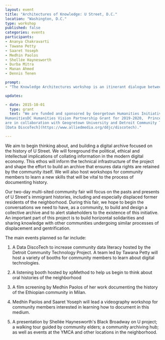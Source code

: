 ```yaml
---
layout: event
title: "Architectures of Knowledge: U Street, D.C."
location: "Washington, D.C."
type: workshop
published: false
categories: events
participants:
- Ananya Chakravarti
- Tawana Petty
- Saaret Yoseph
- Medhin Paolos
- Shellée Haynesworth
- Durba Mitra
- Manan Ahmed
- Dennis Tenen

prompt: 
- "The Knowledge Architectures workshop is an itinerant dialogue between scholars, activists, archivists, artists, librarians, and cultural organizations. We are pleased to host our third meeting on November 08-09, 2019 at Prince Hall Grand Lodge in Washington D.C. In collaboration with Georgetown University, we are funded through Georgetown Humanities Initiative Incubator Grant and HumanitiesDC Humanities Vision Partnership."

updates: 

- date: 2015-10-01
  type: grant
  text: "We are funded and sponsored by Georgetown Humanities Initiative Incubator Grant,
HumanitiesDC Humanities Vision Partnership Grant for 2019-2020,  Prince Hall Grand Lodge. We
are in collaboration with Geogretown University and Detroit Community Technology Project's
[Data DiscoTech](https://www.alliedmedia.org/ddjc/discotech)."

---
```


We aim to begin thinking about, and building a digital archive focused on the history of U
Street. We will foreground the political, ethical and intellectual implications of collating
information in the modern digital economy. This ethos will  inform the technical infrastructure
of the project and shape the effort to build an archive that ensures data rights are retained
by the community itself. We will also host workshops for community members to learn a new
skills that will be vital to the process of documenting history.

Our two-day multi-sited community fair will focus on the pasts and presents of U Street's
immigrant histories, including and especially displaced former residents of the neighborhood.
During this fair, we hope to begin the conversations we need to have, as a community, to build
and design a collective archive and to alert stakeholders to the existence of this initiative.
An important part of this project is to build horizontal solidarities and sharing knowledge
with other communities undergoing similar processes of displacement and gentrification.

The main events planned so far include:

1. A Data DiscoTech to increase community data literacy hosted by the Detroit Community
   Technology Project.  A team led by Tawana Petty will host a variety of booths for community
members to learn about digital technologies. 

2. A listening booth hosted by xpMethod to help us begin to think about oral histories of the
   neighborhood

3. A film screening by Medhin Paolos of her work documenting the history of the Ethiopian
   community in Milan. 

4. Medhin Paolos and Saaret Yoseph will lead a videography workshop for community members
   interested in learning how to document in this medium.

3. A presentation by Shellée Haynesworth's Black Broadway on U project; a walking tour guided
   by community elders; a community archiving hub; as well as events at the YMCA and other
locations in the neighborhood. 
